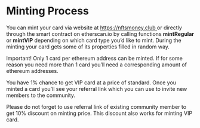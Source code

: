 # Minting Process

You can mint your card via website at [https://nftsmoney.club ](https://nftsmoney.club)or directly through the smart contract on etherscan.io by calling functions **mintRegular** or **mintVIP** depending on which card type you’d like to mint. During the minting your card gets some of its properties filled in random way.

Important! Only 1 card per ethereum address can be minted. If for some reason you need more than 1 card you’ll need a corresponding amount of ethereum addresses.

You have 1% chance to get VIP card at a price of standard. Once you minted a card you’ll see your referral link which you can use to invite new members to the community.

Please do not forget to use referral link of existing community member to get 10% discount on minting price. This discount also works for minting VIP card.
